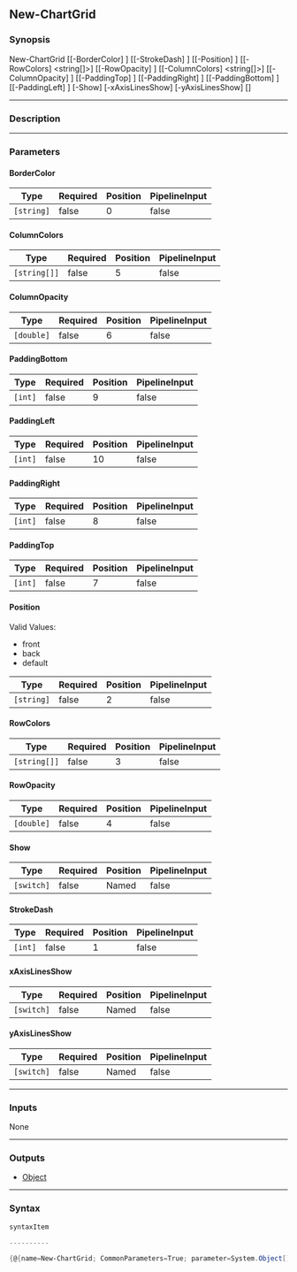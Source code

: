 New-ChartGrid
-------------

### Synopsis

New-ChartGrid [[-BorderColor] <string>] [[-StrokeDash] <int>] [[-Position] <string>] [[-RowColors] <string[]>] [[-RowOpacity] <double>] [[-ColumnColors] <string[]>] [[-ColumnOpacity] <double>] [[-PaddingTop] <int>] [[-PaddingRight] <int>] [[-PaddingBottom] <int>] [[-PaddingLeft] <int>] [-Show] [-xAxisLinesShow] [-yAxisLinesShow] [<CommonParameters>]

---

### Description

---

### Parameters
#### **BorderColor**

|Type      |Required|Position|PipelineInput|
|----------|--------|--------|-------------|
|`[string]`|false   |0       |false        |

#### **ColumnColors**

|Type        |Required|Position|PipelineInput|
|------------|--------|--------|-------------|
|`[string[]]`|false   |5       |false        |

#### **ColumnOpacity**

|Type      |Required|Position|PipelineInput|
|----------|--------|--------|-------------|
|`[double]`|false   |6       |false        |

#### **PaddingBottom**

|Type   |Required|Position|PipelineInput|
|-------|--------|--------|-------------|
|`[int]`|false   |9       |false        |

#### **PaddingLeft**

|Type   |Required|Position|PipelineInput|
|-------|--------|--------|-------------|
|`[int]`|false   |10      |false        |

#### **PaddingRight**

|Type   |Required|Position|PipelineInput|
|-------|--------|--------|-------------|
|`[int]`|false   |8       |false        |

#### **PaddingTop**

|Type   |Required|Position|PipelineInput|
|-------|--------|--------|-------------|
|`[int]`|false   |7       |false        |

#### **Position**

Valid Values:

* front
* back
* default

|Type      |Required|Position|PipelineInput|
|----------|--------|--------|-------------|
|`[string]`|false   |2       |false        |

#### **RowColors**

|Type        |Required|Position|PipelineInput|
|------------|--------|--------|-------------|
|`[string[]]`|false   |3       |false        |

#### **RowOpacity**

|Type      |Required|Position|PipelineInput|
|----------|--------|--------|-------------|
|`[double]`|false   |4       |false        |

#### **Show**

|Type      |Required|Position|PipelineInput|
|----------|--------|--------|-------------|
|`[switch]`|false   |Named   |false        |

#### **StrokeDash**

|Type   |Required|Position|PipelineInput|
|-------|--------|--------|-------------|
|`[int]`|false   |1       |false        |

#### **xAxisLinesShow**

|Type      |Required|Position|PipelineInput|
|----------|--------|--------|-------------|
|`[switch]`|false   |Named   |false        |

#### **yAxisLinesShow**

|Type      |Required|Position|PipelineInput|
|----------|--------|--------|-------------|
|`[switch]`|false   |Named   |false        |

---

### Inputs
None

---

### Outputs
* [Object](https://learn.microsoft.com/en-us/dotnet/api/System.Object)

---

### Syntax
```PowerShell
syntaxItem
```
```PowerShell
----------
```
```PowerShell
{@{name=New-ChartGrid; CommonParameters=True; parameter=System.Object[]}}
```
